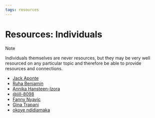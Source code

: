 ```yaml
---
tags: resources
---
```


# Resources: Individuals

> [!NOTE]  
> Individuals themselves are never resources, but they may be very well resourced on any particular topic and therefore be able to provide resources and connections.
- [Jack Aponte](https://jackaponte.com/)
- [Ruha Benjamin](https://www.ruhabenjamin.com/)
- [Annika Hansteen-Izora](https://www.annikaizora.com/about)
- [@jill-8098](https://pronouns.cc/@jill-8098)
- [Fanny Nyayic](https://www.youtube.com/@fannynyayic/videos)
- [Gina Trapani](https://ginatrapani.org/)
- [okoye ndidiamaka](https://dev.to/okoye_ndidiamaka_5e3b7d30)
